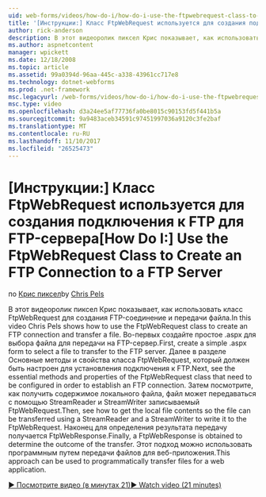 ```yaml
---
uid: web-forms/videos/how-do-i/how-do-i-use-the-ftpwebrequest-class-to-create-an-ftp-connection-to-a-ftp-server
title: '[Инструкции:] Класс FtpWebRequest используется для создания подключения к FTP для FTP-сервер | Документы Microsoft'
author: rick-anderson
description: В этот видеоролик пиксел Крис показывает, как использовать класс FtpWebRequest для создания FTP-соединение и передачи файла. Сначала создайте простой .aspx форму для группы...
ms.author: aspnetcontent
manager: wpickett
ms.date: 12/18/2008
ms.topic: article
ms.assetid: 99a0394d-96aa-445c-a338-43961cc717e8
ms.technology: dotnet-webforms
ms.prod: .net-framework
msc.legacyurl: /web-forms/videos/how-do-i/how-do-i-use-the-ftpwebrequest-class-to-create-an-ftp-connection-to-a-ftp-server
msc.type: video
ms.openlocfilehash: d3a24ee5af77736fa0be8015c90153fd5f441b5a
ms.sourcegitcommit: 9a9483aceb34591c97451997036a9120c3fe2baf
ms.translationtype: MT
ms.contentlocale: ru-RU
ms.lasthandoff: 11/10/2017
ms.locfileid: "26525473"
---
```

<a name="how-do-i-use-the-ftpwebrequest-class-to-create-an-ftp-connection-to-a-ftp-server"></a><span data-ttu-id="30b05-104">[Инструкции:] Класс FtpWebRequest используется для создания подключения к FTP для FTP-сервера</span><span class="sxs-lookup"><span data-stu-id="30b05-104">[How Do I:] Use the FtpWebRequest Class to Create an FTP Connection to a FTP Server</span></span>
====================
<span data-ttu-id="30b05-105">по [Крис пиксел](https://twitter.com/chrispels)</span><span class="sxs-lookup"><span data-stu-id="30b05-105">by [Chris Pels](https://twitter.com/chrispels)</span></span>

<span data-ttu-id="30b05-106">В этот видеоролик пиксел Крис показывает, как использовать класс FtpWebRequest для создания FTP-соединение и передачи файла.</span><span class="sxs-lookup"><span data-stu-id="30b05-106">In this video Chris Pels shows how to use the FtpWebRequest class to create an FTP connection and transfer a file.</span></span> <span data-ttu-id="30b05-107">Во-первых создайте простое .aspx для выбора файла для передачи на FTP-сервер.</span><span class="sxs-lookup"><span data-stu-id="30b05-107">First, create a simple .aspx form to select a file to transfer to the FTP server.</span></span> <span data-ttu-id="30b05-108">Далее в разделе Основные методы и свойства класса FtpWebRequest, который должен быть настроен для установления подключения к FTP.</span><span class="sxs-lookup"><span data-stu-id="30b05-108">Next, see the essential methods and properties of the FtpWebRequest class that need to be configured in order to establish an FTP connection.</span></span> <span data-ttu-id="30b05-109">Затем посмотрите, как получить содержимое локального файла, файл может передаваться с помощью StreamReader и StreamWriter записываемый FtpWebRequest.</span><span class="sxs-lookup"><span data-stu-id="30b05-109">Then, see how to get the local file contents so the file can be transferred using a StreamReader and a StreamWriter to write it to the FtpWebRequest.</span></span> <span data-ttu-id="30b05-110">Наконец для определения результата передачу получается FtpWebResponse.</span><span class="sxs-lookup"><span data-stu-id="30b05-110">Finally, a FtpWebResponse is obtained to determine the outcome of the transfer.</span></span> <span data-ttu-id="30b05-111">Этот подход можно использовать программным путем передачи файлов для веб-приложения.</span><span class="sxs-lookup"><span data-stu-id="30b05-111">This approach can be used to programmatically transfer files for a web application.</span></span>

[<span data-ttu-id="30b05-112">&#9654; Посмотрите видео (в минутах 21)</span><span class="sxs-lookup"><span data-stu-id="30b05-112">&#9654; Watch video (21 minutes)</span></span>](https://channel9.msdn.com/Blogs/ASP-NET-Site-Videos/how-do-i-use-the-ftpwebrequest-class-to-create-an-ftp-connection-to-a-ftp-server)
